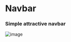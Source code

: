 # Navbar
### Simple attractive navbar 
![image](https://github.com/parteekahlawat/navbar-1/assets/72187356/735bca50-e50c-4799-a0ed-13f31739a500)
